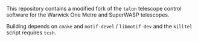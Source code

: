 This repository contains a modified fork of the `talon` telescope control software for the Warwick One Metre and SuperWASP telescopes.

Building depends on `cmake` and `motif-devel` / `libmotif-dev` and the `killTel` script requires `tcsh`.
